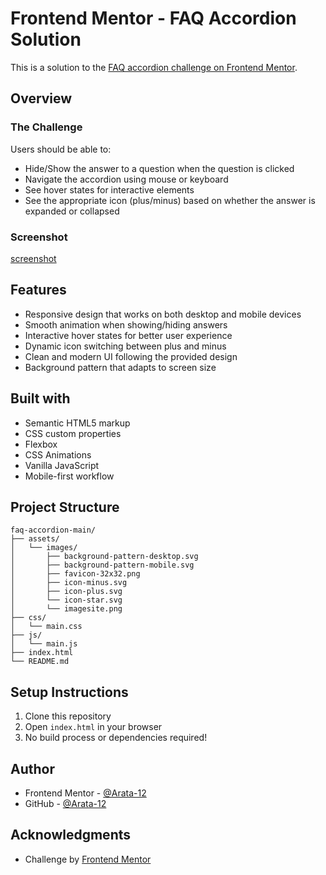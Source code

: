 # Frontend Mentor - FAQ Accordion Solution

This is a solution to the [FAQ accordion challenge on Frontend Mentor](https://www.frontendmentor.io/challenges/faq-accordion-wyfFdeBwBz).

## Overview

### The Challenge

Users should be able to:

- Hide/Show the answer to a question when the question is clicked
- Navigate the accordion using mouse or keyboard
- See hover states for interactive elements
- See the appropriate icon (plus/minus) based on whether the answer is expanded or collapsed

### Screenshot

[screenshot](assets/images/imagesite.png)

## Features

- Responsive design that works on both desktop and mobile devices
- Smooth animation when showing/hiding answers
- Interactive hover states for better user experience
- Dynamic icon switching between plus and minus
- Clean and modern UI following the provided design
- Background pattern that adapts to screen size

## Built with

- Semantic HTML5 markup
- CSS custom properties
- Flexbox
- CSS Animations
- Vanilla JavaScript
- Mobile-first workflow

## Project Structure

```
faq-accordion-main/
├── assets/
│   └── images/
│       ├── background-pattern-desktop.svg
│       ├── background-pattern-mobile.svg
│       ├── favicon-32x32.png
│       ├── icon-minus.svg
│       ├── icon-plus.svg
│       └── icon-star.svg
│       └── imagesite.png
├── css/
│   └── main.css
├── js/
│   └── main.js
├── index.html
└── README.md
```

## Setup Instructions

1. Clone this repository
2. Open `index.html` in your browser
3. No build process or dependencies required!

## Author

- Frontend Mentor - [@Arata-12](https://www.frontendmentor.io/profile/Arata-12)
- GitHub - [@Arata-12](https://github.com/Arata-12)

## Acknowledgments

- Challenge by [Frontend Mentor](https://www.frontendmentor.io)
